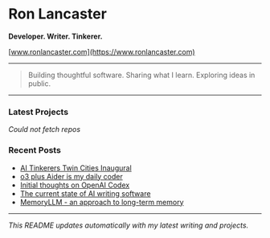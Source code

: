 # Ron Lancaster

**Developer. Writer. Tinkerer.**

[www.ronlancaster.com](https://www.ronlancaster.com)

---

> Building thoughtful software. Sharing what I learn. Exploring ideas in public.

---

### Latest Projects
<!-- RECENT_REPOS_START -->
*Could not fetch repos*
<!-- RECENT_REPOS_END -->

### Recent Posts
<!-- RECENT_POSTS_START -->
- [AI Tinkerers Twin Cities Inaugural](https://www.ronlancaster.com/posts/ai-tinkerers-twin-cities-inaugural)
- [o3 plus Aider is my daily coder](https://www.ronlancaster.com/posts/o3-plus-aider-is-my-daily-coder)
- [Initial thoughts on OpenAI Codex](https://www.ronlancaster.com/posts/openai-codex)
- [The current state of AI writing software](https://www.ronlancaster.com/posts/the-current-state-of-ai-writing-software)
- [MemoryLLM - an approach to long-term memory](https://www.ronlancaster.com/posts/memoryllm-an-approach-to-long-term-memory)
<!-- RECENT_POSTS_END -->

---

_This README updates automatically with my latest writing and projects._
